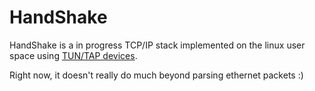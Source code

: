 # HandShake

HandShake is a in progress TCP/IP stack implemented on the linux user space using
[TUN/TAP devices](https://en.wikipedia.org/wiki/TUN/TAP).

Right now, it doesn't really do much beyond parsing ethernet packets :)
